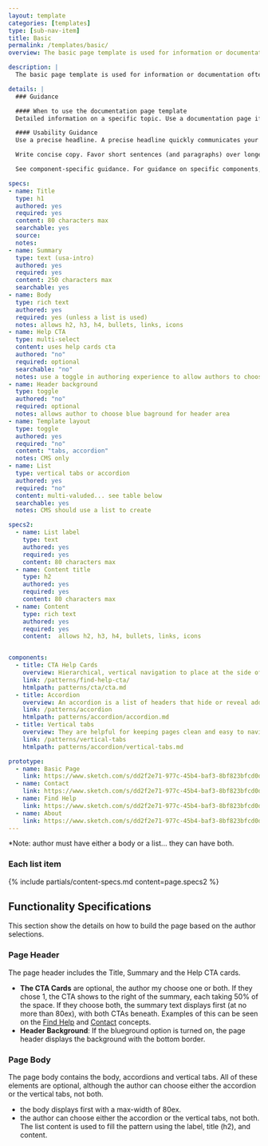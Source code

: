 ```yaml
---
layout: template
categories: [templates]
type: [sub-nav-item]
title: Basic 
permalink: /templates/basic/
overview: The basic page template is used for information or documentation. 

description: |
  The basic page template is used for information or documentation often as the finial destination page in a user's journey. The template was constucted to allow for some variations which allows flexibility to use for pages such as Contact Us or About. Options include ability to show the background color behind the page header as well as using either vertial tabs or accordions to control content.

details: |
  ### Guidance

  #### When to use the documentation page template
  Detailed information on a specific topic. Use a documentation page if you’re presenting detailed information on a specific topic or theme that has already been contextualized by a landing page. Some topics that can be nicely represented on this type of page include guides or how-tos, technical documentation, and program descriptions — in short, any subject that requires in-depth explanation.

  #### Usability Guidance 
  Use a precise headline. A precise headline quickly communicates your page’s purpose. If the page content is especially complex, you may consider using a subheadline to further clarify its meaning.

  Write concise copy. Favor short sentences (and paragraphs) over longer ones, and use straightforward language, avoiding jargon. Remember, copy blocks don’t need to be long to be comprehensive.

  See component-specific guidance. For guidance on specific components, see the page for the individual components.

specs:
- name: Title
  type: h1
  authored: yes
  required: yes
  content: 80 characters max
  searchable: yes
  source:
  notes: 
- name: Summary
  type: text (usa-intro)
  authored: yes
  required: yes
  content: 250 characters max
  searchable: yes
- name: Body
  type: rich text
  authored: yes
  required: yes (unless a list is used)
  notes: allows h2, h3, h4, bullets, links, icons
- name: Help CTA
  type: multi-select
  content: uses help cards cta
  authored: "no"
  required: optional
  searchable: "no"
  notes: use a toggle in authoring experience to allow authors to choose
- name: Header background
  type: toggle
  authored: "no"
  required: optional
  notes: allows author to choose blue baground for header area
- name: Template layout
  type: toggle
  authored: yes
  required: "no"
  content: "tabs, accordion"
  notes: CMS only
- name: List
  type: vertical tabs or accordion
  authored: yes
  required: "no"
  content: multi-valuded... see table below
  searchable: yes
  notes: CMS should use a list to create

specs2:
  - name: List label
    type: text
    authored: yes
    required: yes
    content: 80 characters max
  - name: Content title
    type: h2
    authored: yes
    required: yes
    content: 80 characters max
  - name: Content 
    type: rich text
    authored: yes
    required: yes
    content:  allows h2, h3, h4, bullets, links, icons


components:
  - title: CTA Help Cards
    overview: Hierarchical, vertical navigation to place at the side of a page.
    link: /patterns/find-help-cta/
    htmlpath: patterns/cta/cta.md
  - title: Accordion
    overview: An accordion is a list of headers that hide or reveal additional content when selected. They are helpful for keeping pages clean and easy to navigate.
    link: /patterns/accordion
    htmlpath: patterns/accordion/accordion.md
  - title: Vertical tabs
    overview: They are helpful for keeping pages clean and easy to navigate.
    link: /patterns/vertical-tabs
    htmlpath: patterns/accordion/vertical-tabs.md

prototype:
  - name: Basic Page
    link: https://www.sketch.com/s/dd2f2e71-977c-45b4-baf3-8bf823bfcd0d/a/zxDDJYe
  - name: Contact 
    link: https://www.sketch.com/s/dd2f2e71-977c-45b4-baf3-8bf823bfcd0d/a/ZOD2GMG
  - name: Find Help
    link: https://www.sketch.com/s/dd2f2e71-977c-45b4-baf3-8bf823bfcd0d/a/ZOkkZqa
  - name: About
    link: https://www.sketch.com/s/dd2f2e71-977c-45b4-baf3-8bf823bfcd0d/a/JnV5z45
---
```


*Note: author must have either a body or a list... they can have both.

### Each list item
{% include partials/content-specs.md content=page.specs2 %} 

## Functionality Specifications
This section show the details on how to build the page based on the author selections.

### Page Header
The page header includes the Title, Summary and the Help CTA cards. 
- **The CTA Cards** are optional, the author my choose one or both. If they chose 1, the CTA shows to the right of the summary, each taking 50% of the space. If they choose both, the summary text displays first (at no more than 80ex), with both CTAs beneath. Examples of this can be seen on the [Find Help](https://www.sketch.com/s/dd2f2e71-977c-45b4-baf3-8bf823bfcd0d/a/ZOkkZqa) and [Contact](https://www.sketch.com/s/dd2f2e71-977c-45b4-baf3-8bf823bfcd0d/a/ZOD2GMG) concepts.
- **Header Background**: If the blueground option is turned on, the page header displays the background with the bottom border.

### Page Body
The page body contains the body, accordions and vertical tabs. All of these elements are optional, although the author can choose either the accordion or the vertical tabs, not both.
- the body displays first with a max-width of 80ex.
- the author can choose either the accordion or the vertical tabs, not both. The list content is used to fill the pattern using the label, title (h2), and content.



